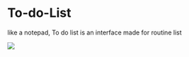 # To-do-List
like a notepad, To do list is an interface made for routine list

<!DOCTYPE html>
<html>
  <body>
    <img src="gitcmg.png" type="image/png">
  </body>
</html>
